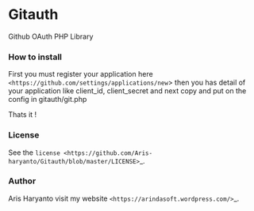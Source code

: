 # Gitauth
Github OAuth PHP Library


### How to install

First you must register your application
here `<https://github.com/settings/applications/new`>
then you has detail of your application
like client_id, client_secret and next
copy and put on the config in gitauth/git.php  

Thats it !

### License

See the `license <https://github.com/Aris-haryanto/Gitauth/blob/master/LICENSE>`_.


### Author


Aris Haryanto
visit my website `<https://arindasoft.wordpress.com/>`_.
